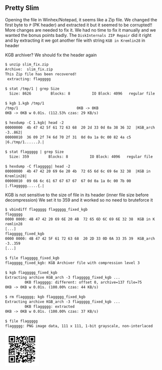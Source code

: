 ## Pretty Slim

Opening the file in Winhex/Notepad, it seems like a Zip file.
We changed the first byte to `P` (PK header) and extracted it but it seemed to be corrupted!!  More changes are needed to fix it.
We had no time to fix it manually and we wanted the bonus points badly.
The `DiskInternals ZIP Repair` did it right and by extracting it we got another file with string `KGB in Kremlin28` in header

KGB archiver?
We should fix the header again

```
$ unzip slim_fix.zip 
Archive:  slim_fix.zip
This Zip file has been recovered!
 extracting: flaggggg    

$ stat /tmp/1 | grep Size
  Size: 8626         Blocks: 8          IO Block: 4096   regular file
  
$ kgb 1.kgb /tmp/1
/tmp/1                           0KB -> 0KB
0KB -> 0KB w 0.01s. (112.53% czas: 29 KB/s)

$ hexdump -C 1.kgb| head -2
00000000  4b 47 42 5f 61 72 63 68  20 2d 33 0d 0a 38 36 32  |KGB_arch -3..862|
00000010  36 09 2f 74 6d 70 2f 31  0d 0a 1a 0c 00 82 4a c5  |6./tmp/1......J.|

$ stat flaggggg | grep Size
  Size: 359         Blocks: 8          IO Block: 4096   regular file
  
$ hexdump -C flaggggg| head -2
00000000  4b 47 42 20 69 6e 20 4b  72 65 6d 6c 69 6e 32 38  |KGB in Kremlin28|
00000010  09 66 6c 61 67 67 67 67  67 0d 0a 1a 0c 00 7b 00  |.flaggggg.....{.|
```

KGB is not sensitive to the size of file in its header (inner file size before decompression)
We set it to 359 and it worked so no need to bruteforce it

```
$ vbindiff flaggggg flaggggg_fixed_kgb 
flaggggg                                                                        
0000 0000: 4B 47 42 20 69 6E 20 4B  72 65 6D 6C 69 6E 32 38  KGB in K remlin28
[...]
flaggggg_fixed_kgb                                                              
0000 0000: 4B 47 42 5F 61 72 63 68  20 2D 33 0D 0A 33 35 39  KGB_arch  -3..359
[...]

$ file flaggggg_fixed_kgb 
flaggggg_fixed_kgb: KGB Archiver file with compression level 3

$ kgb flaggggg_fixed_kgb 
Extracting archive KGB_arch -3 flaggggg_fixed_kgb ...
         0KB flaggggg: different: offset 0, archive=137 file=75
0KB -> 0KB w 0.01s. (100.00% czas: 44 KB/s)

$ rm flaggggg; kgb flaggggg_fixed_kgb
Extracting archive KGB_arch -3 flaggggg_fixed_kgb ...
         0KB flaggggg: extracted
0KB -> 0KB w 0.01s. (100.00% czas: 37 KB/s)

$ file flaggggg
flaggggg: PNG image data, 111 x 111, 1-bit grayscale, non-interlaced
```

![flaggggg.png](flaggggg.png)